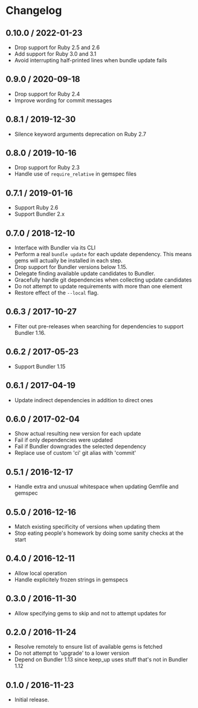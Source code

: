 # Changelog

## 0.10.0 / 2022-01-23

* Drop support for Ruby 2.5 and 2.6
* Add support for Ruby 3.0 and 3.1
* Avoid interrupting half-printed lines when bundle update fails

## 0.9.0 / 2020-09-18

* Drop support for Ruby 2.4
* Improve wording for commit messages

## 0.8.1 / 2019-12-30

* Silence keyword arguments deprecation on Ruby 2.7

## 0.8.0 / 2019-10-16

* Drop support for Ruby 2.3
* Handle use of `require_relative` in gemspec files

## 0.7.1 / 2019-01-16

* Support Ruby 2.6
* Support Bundler 2.x

## 0.7.0 / 2018-12-10

* Interface with Bundler via its CLI
* Perform a real `bundle update` for each update dependency. This means gems
  will actually be installed in each step.
* Drop support for Bundler versions below 1.15.
* Delegate finding available update candidates to Bundler.
* Gracefully handle git dependencies when collecting update candidates
* Do not attempt to update requirements with more than one element
* Restore effect of the `--local` flag.

## 0.6.3 / 2017-10-27

* Filter out pre-releases when searching for dependencies to support
  Bundler 1.16.

## 0.6.2 / 2017-05-23

* Support Bundler 1.15

## 0.6.1 / 2017-04-19

* Update indirect dependencies in addition to direct ones

## 0.6.0 / 2017-02-04

* Show actual resulting new version for each update
* Fail if only dependencies were updated
* Fail if Bundler downgrades the selected dependency
* Replace use of custom 'ci' git alias with 'commit'

## 0.5.1 / 2016-12-17

* Handle extra and unusual whitespace when updating Gemfile and gemspec

## 0.5.0 / 2016-12-16

* Match existing specificity of versions when updating them
* Stop eating people's homework by doing some sanity checks at the start

## 0.4.0 / 2016-12-11

* Allow local operation
* Handle explicitely frozen strings in gemspecs

## 0.3.0 / 2016-11-30

* Allow specifying gems to skip and not to attempt updates for

## 0.2.0 / 2016-11-24

* Resolve remotely to ensure list of available gems is fetched
* Do not attempt to 'upgrade' to a lower version
* Depend on Bundler 1.13 since keep_up uses stuff that's not in Bundler 1.12

## 0.1.0 / 2016-11-23

* Initial release.
